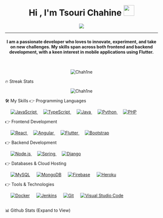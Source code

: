 <h1 align="center">Hi , I'm Tsouri Chahine <img src="https://media.giphy.com/media/hvRJCLFzcasrR4ia7z/giphy.gif" width="35"></h1>
<p align="center">
  <a href="https://github.com/DenverCoder1/readme-typing-svg"><img src="https://readme-typing-svg.herokuapp.com?lines=Full+Stack+Developer;Mobile+App+Developer;Flutter+%7C+Android+Expert;Always+Learning+New+Things&center=true&width=500&height=50"></a>
</p>
<hr/>
<h4 align="center">I am a passionate developer who loves to innovate, experiment, and take on new challenges. My skills span across both frontend and backend development, with a keen interest in mobile applications using Flutter.</h4>
<br>
<p align="center"> <img src="https://komarev.com/ghpvc/?username=Chah1ne&label=Profile%20views&color=0e75b6&style=plastic" alt="Chah1ne" /> </p>
🔥 Streak Stats
<p align="center"><img src="https://github-readme-streak-stats.herokuapp.com/?user=Chah1ne&theme=algolia" alt="Chah1ne"  /></p>
🛠️ My Skills
👉 Programming Languages
<p align="left"> 
  &emsp; 
  <a href="https://developer.mozilla.org/en-US/docs/Web/JavaScript" target="_blank"> 
     <img alt="JavaScript" src="https://img.shields.io/badge/JavaScript%20-%23F7DF1E.svg?logo=javascript&logoColor=black">
   </a>
  &emsp;
  <a href="https://www.typescriptlang.org/" target="_blank"> 
    <img alt="TypeScript" src="https://img.shields.io/badge/TypeScript%20-%23007ACC.svg?logo=typescript&logoColor=white">
  </a> 
  &emsp;
  <a href="https://www.java.com" target="_blank"> 
    <img alt="Java" src="https://img.shields.io/badge/Java-%23007396.svg?logo=java&logoColor=white">
  </a>
  &emsp;
  <a href="https://www.python.org" target="_blank">
    <img alt="Python" src="https://img.shields.io/badge/Python%20-%2314354C.svg?logo=python&logoColor=white">
  </a>
  &emsp;
  <a href="https://www.php.net/">
    <img alt="PHP" src="https://img.shields.io/badge/PHP-%23777BB4.svg?logo=php&logoColor=white"/>
  </a>
</p>
👉 Frontend Development
<p align="left"> 
  &emsp; 
  <a href="https://reactjs.org/" target="_blank">
    <img alt="React" src="https://img.shields.io/badge/React-%2320232a.svg?logo=react&logoColor=%2361DAFB"/>
  </a> 
  &emsp;
  <a href="https://angular.io/" target="_blank">
    <img alt="Angular" src="https://img.shields.io/badge/Angular-%23DD0031.svg?logo=angular&logoColor=white"/>
  </a> 
  &emsp;
  <a href="https://flutter.dev/" target="_blank">
    <img alt="Flutter" src="https://img.shields.io/badge/Flutter-%2302569B.svg?logo=flutter&logoColor=white"/>
  </a> 
  &emsp;
  <a href="https://getbootstrap.com" target="_blank"> 
    <img alt="Bootstrap" src="https://img.shields.io/badge/Bootstrap-%23563D7C.svg?style=flat&logo=bootstrap&logoColor=white"/>
  </a>
</p>
👉 Backend Development
<p align="left"> 
  &emsp;
  <a href="https://nodejs.org/" target="_blank">
    <img alt="Node.js" src="https://img.shields.io/badge/Node.js-%2343853D.svg?logo=node-dot-js&logoColor=white"/>
  </a>
  &emsp;
  <a href="https://spring.io/" target="_blank">
    <img alt="Spring" src="https://img.shields.io/badge/Spring-%236DB33F.svg?logo=spring&logoColor=white"/>
  </a>
  &emsp;
  <a href="https://www.djangoproject.com/" target="_blank">
    <img alt="Django" src="https://img.shields.io/badge/Django-%23092E20.svg?logo=django&logoColor=white"/>
  </a>
</p>
👉 Databases & Cloud Hosting
<p align="left">
  &emsp;
    <a href="https://www.mysql.com/"><img alt="MySQL" src="https://img.shields.io/badge/MySQL-%2300f.svg?style=flat&logo=mysql&logoColor=white"></a>
  &emsp;
    <a href="https://www.mongodb.com/"><img alt="MongoDB" src="https://img.shields.io/badge/MongoDB-%2347A248.svg?style=flat&logo=mongodb&logoColor=white"></a>
  &emsp;
    <a href="https://firebase.google.com/"><img alt="Firebase" src ="https://img.shields.io/badge/Firebase-%23316192.svg?logo=firebase&logoColor=white"></a>
  &emsp;
    <a href="https://www.heroku.com/"><img alt="Heroku" src="https://img.shields.io/badge/Heroku-%23430098.svg?logo=heroku&logoColor=white"></a>  
</p>
👉 Tools & Technologies
<p align="left">
  &emsp;
    <a href="https://www.docker.com/"><img alt="Docker" src="https://img.shields.io/badge/Docker-%2300C4CC.svg?style=flat&logo=docker&logoColor=white"/></a>
  &emsp;
    <a href="https://jenkins.io/"><img alt="Jenkins" src="https://img.shields.io/badge/Jenkins-%232C5263.svg?style=flat&logo=jenkins&logoColor=white"/></a>
  &emsp;
    <a href="https://git-scm.com/"><img alt="Git" src="https://img.shields.io/badge/Git-%23F05033.svg?style=flat&logo=git&logoColor=white"/></a>
  &emsp;
    <a href="https://code.visualstudio.com/"><img alt="Visual Studio Code" src="https://img.shields.io/badge/Visual Studio Code-%23007ACC.svg?style=flat&logo=visual-studio-code&logoColor=white"/></a>
</p>
<br/>
📊 Github Stats (Expand to View)


<br/>

